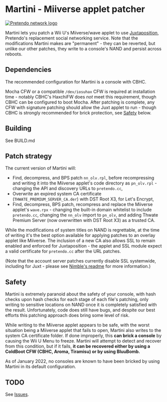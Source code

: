 # Martini - Miiverse applet patcher

[![Pretendo network logo](https://github.com/PretendoNetwork/website/raw/master/public/assets/images/opengraph/opengraph-image.png)](https://pretendo.network)

Martini lets you patch a Wii U's Miiverse/wave applet to use [Juxtaposition](https://github.com/PretendoNetwork/juxt-web), Pretendo's replacement social networking service. Note that the modifications Martini makes are "permanent" - they can be reverted, but unlike our other patches, they write to a console's NAND and persist across reboots.

## Dependencies

The recommended configuration for Martini is a console with CBHC.

Mocha CFW or a compatible `/dev/iosuhax` CFW is required at installation time - notably CBHC's HaxchiFW does *not* meet this requirement, though CBHC can be configured to boot Mocha. After patching is complete, any CFW with signature patching should allow the Juxt applet to run - though CBHC is strongly recommended for brick protection, see [Safety](#Safety) below.

## Building
See BUILD.md

## Patch strategy
The current version of Martini will:
 - Find, decompress, and BPS patch `nn_olv.rpl`, before recompressing and writing it into the Miiverse applet's code directory as `pn_olv.rpl` - changing the API and discovery URLs to `pretendo.cc`,
 - Overwrite an expired system CA certificate (`THWATE_PREMIUM_SERVER_CA.der`) with DST Root X3, for Let's Encrypt,
 - Find, decompress, BPS patch, recompress and replace the Miiverse applet's `wave.rpx` - changing the built-in domain whitelist to include `pretendo.cc`, changing the `nn_olv` import to `pn_olv`, and adding Thwate Premium Server (now overwritten with DST Root X3) as a trusted CA.

While the modifications of system titles on NAND is regrettable, at the time of writing it's the best option available for applying patches to an overlay applet like Miiverse. The inclusion of a new CA also allows SSL to remain enabled and enforced for Juxtaposition - the applet and SSL module expect a valid certificate for `pretendo.cc` after the URL patches.

(Note that the account server patches currently disable SSL systemwide, including for Juxt - please see [Nimble's readme](https://github.com/PretendoNetwork/Nimble) for more information.)

## Safety
Martini is extremely paranoid about the safety of your console, with hash checks upon hash checks for each stage of each file's patching, only writing to sensitive locations on NAND once it is completely satisfied with the result. Unfortunately, code does still have bugs, and despite our best efforts this patching approach does bring some level of risk.

While writing to the Miiverse applet appears to be safe, with the worst situation being a Miiverse applet that fails to open, Martini also writes to the system CA certificate folder. If done improperly, this **can brick a console** by causing the Wii U Menu to freeze. Martini will attempt to detect and recover from this condition, but if it fails, **it can be recovered either by using a ColdBoot CFW (CBHC, Aroma, Tiramisu) or by using BluuBomb.**

As of January 2022, no consoles are known to have been bricked by using Martini in its default configuration.


## TODO
See [Issues](https://github.com/PretendoNetwork/Martini/issues).
